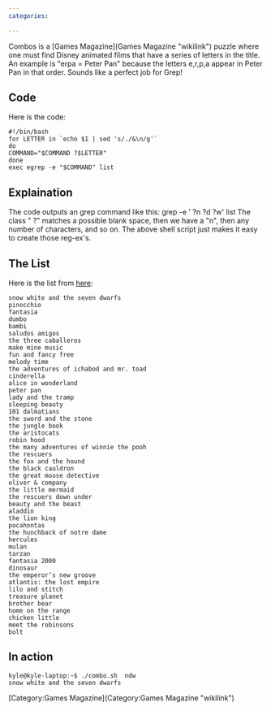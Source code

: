 ```yaml
---
categories:

---
```

Combos is a [Games Magazine](Games Magazine "wikilink") puzzle where one
must find Disney animated films that have a series of letters in the
title. An example is "erpa = Peter Pan" because the letters e,r,p,a
appear in Peter Pan in that order. Sounds like a perfect job for Grep!

Code
----

Here is the code:

    #!/bin/bash
    for LETTER in `echo $1 | sed 's/./&\n/g'`
    do
    COMMAND="$COMMAND ?$LETTER"
    done
    exec egrep -e "$COMMAND" list

Explaination
------------

The code outputs an grep command like this: grep -e ' ?n ?d ?w' list The
class " ?" matches a possible blank space, then we have a "n", then any
number of characters, and so on. The above shell script just makes it
easy to create those reg-ex's.

The List
--------

Here is the list from
[here](http://www.disneyanimation.com/aboutus/history.html):

    snow white and the seven dwarfs
    pinocchio
    fantasia
    dumbo
    bambi
    saludos amigos
    the three caballeros
    make mine music
    fun and fancy free
    melody time
    the adventures of ichabod and mr. toad
    cinderella
    alice in wonderland
    peter pan
    lady and the tramp
    sleeping beauty
    101 dalmatians
    the sword and the stone
    the jungle book
    the aristocats
    robin hood
    the many adventures of winnie the pooh
    the rescuers
    the fox and the hound
    the black cauldron
    the great mouse detective
    oliver & company
    the little mermaid
    the rescuers down under
    beauty and the beast
    aladdin
    the lion king
    pocahontas
    the hunchback of notre dame
    hercules
    mulan
    tarzan
    fantasia 2000
    dinosaur
    the emperor’s new groove
    atlantis: the lost empire
    lilo and stitch
    treasure planet
    brother bear
    home on the range
    chicken little
    meet the robinsons
    bolt

In action
---------

    kyle@kyle-laptop:~$ ./combo.sh  ndw
    snow white and the seven dwarfs

[Category:Games Magazine](Category:Games Magazine "wikilink")
